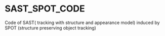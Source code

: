SAST_SPOT_CODE
==============

Code of SAST( tracking with structure and appearance model) induced by SPOT (structure preserving object tracking)
